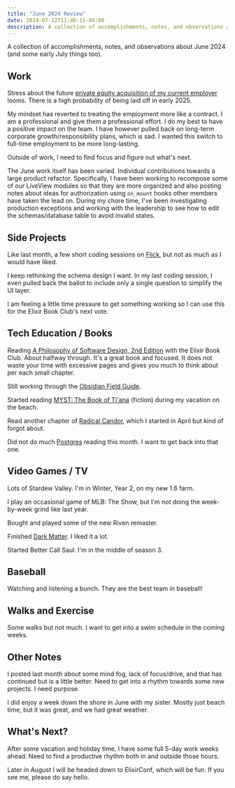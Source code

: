 ```yaml
---
title: "June 2024 Review"
date: 2024-07-12T11:46:11-04:00
description: A collection of accomplishments, notes, and observations about June 2024 (and some early July things too).
---
```


A collection of accomplishments, notes, and observations about June 2024 (and some early July things too).

## Work

Stress about the future [private equity acquisition of my current employer](https://www.reuters.com/markets/deals/bain-capital-take-powerschool-private-56-bln-deal-2024-06-07/) looms. There is a high probability of being laid off in early 2025.

My mindset has reverted to treating the employment more like a contract. I am a professional and give them a professional effort. I do my best to have a positive impact on the team. I have however pulled back on long-term corporate growth/responsibility plans, which is sad. I wanted this switch to full-time employment to be more long-lasting.

Outside of work, I need to find focus and figure out what's next.

The June work itself has been varied. Individual contributions towards a large product refactor. Specifically, I have been working to recompose some of our LiveView modules so that they are more organized and also posting notes about ideas for authorization using `on_mount` hooks other members have taken the lead on. During my chore time, I've been investigating production exceptions and working with the leadership to see how to edit the schemas/database table to avoid invalid states.

## Side Projects

Like last month, a few short coding sessions on [Flick](https://github.com/zorn/flick), but not as much as I would have liked.

I keep rethinking the schema design I want. In my last coding session, I even pulled back the ballot to include only a single question to simplify the UI layer. 

I am feeling a little time pressure to get something working so I can use this for the Elixir Book Club's next vote.

## Tech Education / Books

Reading [A Philosophy of Software Design, 2nd Edition](https://www.amazon.com/dp/173210221X) with the Elixir Book Club. About halfway through. It's a great book and focused. It does not waste your time with excessive pages and gives you much to think about per each small chapter.

Still working through the [Obsidian Field Guide](https://learn.macsparky.com/p/obsidianfg-plus).

Started reading [MYST: The Book of Ti'ana](https://www.goodreads.com/book/show/61152) (fiction) during my vacation on the beach.

Read another chapter of [Radical Candor](https://www.goodreads.com/book/show/43263498-radical-candor), which I started in April but kind of forgot about.

Did not do much [Postgres](https://theartofpostgresql.com/) reading this month. I want to get back into that one.

## Video Games / TV

Lots of Stardew Valley. I'm in Winter, Year 2, on my new 1.6 farm.

I play an occasional game of MLB: The Show, but I'm not doing the week-by-week grind like last year.

Bought and played some of the new Riven remaster.

Finished [Dark Matter](https://www.apple.com/tv-pr/originals/dark-matter/). I liked it a lot.

Started Better Call Saul. I'm in the middle of season 3.

## Baseball

Watching and listening a bunch. They are the best team in baseball!

## Walks and Exercise

Some walks but not much. I want to get into a swim schedule in the coming weeks.

## Other Notes

I posted last month about some mind fog, lack of focus/drive, and that has continued but is a little better. Need to get into a rhythm towards some new projects. I need purpose.

I did enjoy a week down the shore in June with my sister. Mostly just beach time, but it was great, and we had great weather.

## What's Next?

After some vacation and holiday time, I have some full 5-day work weeks ahead. Need to find a productive rhythm both in and outside those hours.

Later in August I will be headed down to ElixirConf, which will be fun. If you see me, please do say hello.
